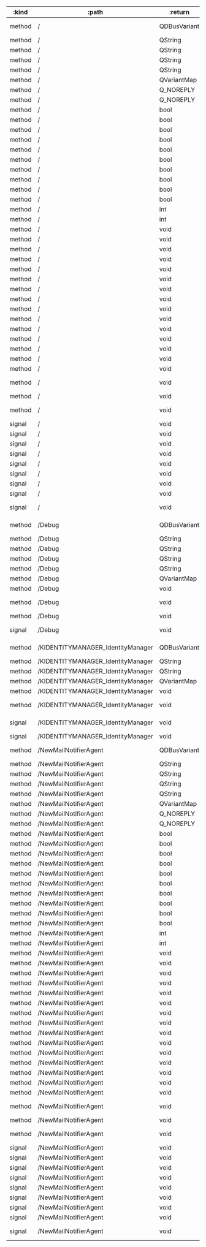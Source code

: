 :kind  | :path                             | :return      | :root                                        | :sig                                                                                                                                         
------ | --------------------------------- | ------------ | -------------------------------------------- | ---------------------------------------------------------------------------------------------------------------------------------------------
method | /                                 | QDBusVariant | org.freedesktop.Akonadi.NewMailNotifierAgent | org.freedesktop.DBus.Properties.Get(QString interface_name, QString property_name)                                                           
method | /                                 | QString      | org.freedesktop.Akonadi.NewMailNotifierAgent | org.freedesktop.Akonadi.Agent.Status.statusMessage()                                                                                         
method | /                                 | QString      | org.freedesktop.Akonadi.NewMailNotifierAgent | org.freedesktop.Akonadi.NewMailNotifier.textToSpeak()                                                                                        
method | /                                 | QString      | org.freedesktop.Akonadi.NewMailNotifierAgent | org.freedesktop.DBus.Introspectable.Introspect()                                                                                             
method | /                                 | QString      | org.freedesktop.Akonadi.NewMailNotifierAgent | org.freedesktop.DBus.Peer.GetMachineId()                                                                                                     
method | /                                 | QVariantMap  | org.freedesktop.Akonadi.NewMailNotifierAgent | org.freedesktop.DBus.Properties.GetAll(QString interface_name)                                                                               
method | /                                 | Q_NOREPLY    | org.freedesktop.Akonadi.NewMailNotifierAgent | void org.freedesktop.Akonadi.Agent.Control.configure(qlonglong windowId)                                                                     
method | /                                 | Q_NOREPLY    | org.freedesktop.Akonadi.NewMailNotifierAgent | void org.freedesktop.Akonadi.Agent.Status.setOnline(bool state)                                                                              
method | /                                 | bool         | org.freedesktop.Akonadi.NewMailNotifierAgent | org.freedesktop.Akonadi.Agent.Status.isOnline()                                                                                              
method | /                                 | bool         | org.freedesktop.Akonadi.NewMailNotifierAgent | org.freedesktop.Akonadi.NewMailNotifier.enabledAgent()                                                                                       
method | /                                 | bool         | org.freedesktop.Akonadi.NewMailNotifierAgent | org.freedesktop.Akonadi.NewMailNotifier.excludeMyselfFromNotification()                                                                      
method | /                                 | bool         | org.freedesktop.Akonadi.NewMailNotifierAgent | org.freedesktop.Akonadi.NewMailNotifier.showButtonToDisplayMail()                                                                            
method | /                                 | bool         | org.freedesktop.Akonadi.NewMailNotifierAgent | org.freedesktop.Akonadi.NewMailNotifier.showFolderName()                                                                                     
method | /                                 | bool         | org.freedesktop.Akonadi.NewMailNotifierAgent | org.freedesktop.Akonadi.NewMailNotifier.showFrom()                                                                                           
method | /                                 | bool         | org.freedesktop.Akonadi.NewMailNotifierAgent | org.freedesktop.Akonadi.NewMailNotifier.showPhoto()                                                                                          
method | /                                 | bool         | org.freedesktop.Akonadi.NewMailNotifierAgent | org.freedesktop.Akonadi.NewMailNotifier.showSubject()                                                                                        
method | /                                 | bool         | org.freedesktop.Akonadi.NewMailNotifierAgent | org.freedesktop.Akonadi.NewMailNotifier.textToSpeakEnabled()                                                                                 
method | /                                 | bool         | org.freedesktop.Akonadi.NewMailNotifierAgent | org.freedesktop.Akonadi.NewMailNotifier.verboseMailNotification()                                                                            
method | /                                 | int          | org.freedesktop.Akonadi.NewMailNotifierAgent | org.freedesktop.Akonadi.Agent.Status.progress()                                                                                              
method | /                                 | int          | org.freedesktop.Akonadi.NewMailNotifierAgent | org.freedesktop.Akonadi.Agent.Status.status()                                                                                                
method | /                                 | void         | org.freedesktop.Akonadi.NewMailNotifierAgent | org.freedesktop.Akonadi.Agent.Control.abort()                                                                                                
method | /                                 | void         | org.freedesktop.Akonadi.NewMailNotifierAgent | org.freedesktop.Akonadi.Agent.Control.cleanup()                                                                                              
method | /                                 | void         | org.freedesktop.Akonadi.NewMailNotifierAgent | org.freedesktop.Akonadi.Agent.Control.quit()                                                                                                 
method | /                                 | void         | org.freedesktop.Akonadi.NewMailNotifierAgent | org.freedesktop.Akonadi.Agent.Control.reconfigure()                                                                                          
method | /                                 | void         | org.freedesktop.Akonadi.NewMailNotifierAgent | org.freedesktop.Akonadi.NewMailNotifier.printDebug()                                                                                         
method | /                                 | void         | org.freedesktop.Akonadi.NewMailNotifierAgent | org.freedesktop.Akonadi.NewMailNotifier.setEnableAgent(bool)                                                                                 
method | /                                 | void         | org.freedesktop.Akonadi.NewMailNotifierAgent | org.freedesktop.Akonadi.NewMailNotifier.setExcludeMyselfFromNotification(bool)                                                               
method | /                                 | void         | org.freedesktop.Akonadi.NewMailNotifierAgent | org.freedesktop.Akonadi.NewMailNotifier.setShowButtonToDisplayMail(bool)                                                                     
method | /                                 | void         | org.freedesktop.Akonadi.NewMailNotifierAgent | org.freedesktop.Akonadi.NewMailNotifier.setShowFolderName(bool)                                                                              
method | /                                 | void         | org.freedesktop.Akonadi.NewMailNotifierAgent | org.freedesktop.Akonadi.NewMailNotifier.setShowFrom(bool)                                                                                    
method | /                                 | void         | org.freedesktop.Akonadi.NewMailNotifierAgent | org.freedesktop.Akonadi.NewMailNotifier.setShowPhoto(bool)                                                                                   
method | /                                 | void         | org.freedesktop.Akonadi.NewMailNotifierAgent | org.freedesktop.Akonadi.NewMailNotifier.setShowSubject(bool)                                                                                 
method | /                                 | void         | org.freedesktop.Akonadi.NewMailNotifierAgent | org.freedesktop.Akonadi.NewMailNotifier.setTextToSpeak(QString)                                                                              
method | /                                 | void         | org.freedesktop.Akonadi.NewMailNotifierAgent | org.freedesktop.Akonadi.NewMailNotifier.setTextToSpeakEnabled(bool)                                                                          
method | /                                 | void         | org.freedesktop.Akonadi.NewMailNotifierAgent | org.freedesktop.Akonadi.NewMailNotifier.setVerboseMailNotification(bool)                                                                     
method | /                                 | void         | org.freedesktop.Akonadi.NewMailNotifierAgent | org.freedesktop.Akonadi.NewMailNotifier.showConfigureDialog(qlonglong windowId)                                                              
method | /                                 | void         | org.freedesktop.Akonadi.NewMailNotifierAgent | org.freedesktop.DBus.Peer.Ping()                                                                                                             
method | /                                 | void         | org.freedesktop.Akonadi.NewMailNotifierAgent | org.freedesktop.DBus.Properties.Set(QString interface_name, QString property_name, QDBusVariant value)                                       
signal | /                                 | void         | org.freedesktop.Akonadi.NewMailNotifierAgent | org.freedesktop.Akonadi.Agent.Control.configurationDialogAccepted()                                                                          
signal | /                                 | void         | org.freedesktop.Akonadi.NewMailNotifierAgent | org.freedesktop.Akonadi.Agent.Control.configurationDialogRejected()                                                                          
signal | /                                 | void         | org.freedesktop.Akonadi.NewMailNotifierAgent | org.freedesktop.Akonadi.Agent.Status.advancedStatus(QVariantMap status)                                                                      
signal | /                                 | void         | org.freedesktop.Akonadi.NewMailNotifierAgent | org.freedesktop.Akonadi.Agent.Status.error(QString message)                                                                                  
signal | /                                 | void         | org.freedesktop.Akonadi.NewMailNotifierAgent | org.freedesktop.Akonadi.Agent.Status.onlineChanged(bool state)                                                                               
signal | /                                 | void         | org.freedesktop.Akonadi.NewMailNotifierAgent | org.freedesktop.Akonadi.Agent.Status.percent(int percent)                                                                                    
signal | /                                 | void         | org.freedesktop.Akonadi.NewMailNotifierAgent | org.freedesktop.Akonadi.Agent.Status.status(int status, QString message)                                                                     
signal | /                                 | void         | org.freedesktop.Akonadi.NewMailNotifierAgent | org.freedesktop.Akonadi.Agent.Status.warning(QString message)                                                                                
signal | /                                 | void         | org.freedesktop.Akonadi.NewMailNotifierAgent | org.freedesktop.DBus.Properties.PropertiesChanged(QString interface_name, QVariantMap changed_properties, QStringList invalidated_properties)
method | /Debug                            | QDBusVariant | org.freedesktop.Akonadi.NewMailNotifierAgent | org.freedesktop.DBus.Properties.Get(QString interface_name, QString property_name)                                                           
method | /Debug                            | QString      | org.freedesktop.Akonadi.NewMailNotifierAgent | org.freedesktop.DBus.Introspectable.Introspect()                                                                                             
method | /Debug                            | QString      | org.freedesktop.Akonadi.NewMailNotifierAgent | org.freedesktop.DBus.Peer.GetMachineId()                                                                                                     
method | /Debug                            | QString      | org.freedesktop.Akonadi.NewMailNotifierAgent | org.kde.dfaure.dumpMemoryInfoToString()                                                                                                      
method | /Debug                            | QString      | org.freedesktop.Akonadi.NewMailNotifierAgent | org.kde.dfaure.dumpNotificationListToString()                                                                                                
method | /Debug                            | QVariantMap  | org.freedesktop.Akonadi.NewMailNotifierAgent | org.freedesktop.DBus.Properties.GetAll(QString interface_name)                                                                               
method | /Debug                            | void         | org.freedesktop.Akonadi.NewMailNotifierAgent | org.freedesktop.DBus.Peer.Ping()                                                                                                             
method | /Debug                            | void         | org.freedesktop.Akonadi.NewMailNotifierAgent | org.freedesktop.DBus.Properties.Set(QString interface_name, QString property_name, QDBusVariant value)                                       
method | /Debug                            | void         | org.freedesktop.Akonadi.NewMailNotifierAgent | org.kde.dfaure.dumpMemoryInfo()                                                                                                              
signal | /Debug                            | void         | org.freedesktop.Akonadi.NewMailNotifierAgent | org.freedesktop.DBus.Properties.PropertiesChanged(QString interface_name, QVariantMap changed_properties, QStringList invalidated_properties)
method | /KIDENTITYMANAGER_IdentityManager | QDBusVariant | org.freedesktop.Akonadi.NewMailNotifierAgent | org.freedesktop.DBus.Properties.Get(QString interface_name, QString property_name)                                                           
method | /KIDENTITYMANAGER_IdentityManager | QString      | org.freedesktop.Akonadi.NewMailNotifierAgent | org.freedesktop.DBus.Introspectable.Introspect()                                                                                             
method | /KIDENTITYMANAGER_IdentityManager | QString      | org.freedesktop.Akonadi.NewMailNotifierAgent | org.freedesktop.DBus.Peer.GetMachineId()                                                                                                     
method | /KIDENTITYMANAGER_IdentityManager | QVariantMap  | org.freedesktop.Akonadi.NewMailNotifierAgent | org.freedesktop.DBus.Properties.GetAll(QString interface_name)                                                                               
method | /KIDENTITYMANAGER_IdentityManager | void         | org.freedesktop.Akonadi.NewMailNotifierAgent | org.freedesktop.DBus.Peer.Ping()                                                                                                             
method | /KIDENTITYMANAGER_IdentityManager | void         | org.freedesktop.Akonadi.NewMailNotifierAgent | org.freedesktop.DBus.Properties.Set(QString interface_name, QString property_name, QDBusVariant value)                                       
signal | /KIDENTITYMANAGER_IdentityManager | void         | org.freedesktop.Akonadi.NewMailNotifierAgent | org.freedesktop.DBus.Properties.PropertiesChanged(QString interface_name, QVariantMap changed_properties, QStringList invalidated_properties)
signal | /KIDENTITYMANAGER_IdentityManager | void         | org.freedesktop.Akonadi.NewMailNotifierAgent | org.kde.pim.IdentityManager.identitiesChanged(QString id)                                                                                    
method | /NewMailNotifierAgent             | QDBusVariant | org.freedesktop.Akonadi.NewMailNotifierAgent | org.freedesktop.DBus.Properties.Get(QString interface_name, QString property_name)                                                           
method | /NewMailNotifierAgent             | QString      | org.freedesktop.Akonadi.NewMailNotifierAgent | org.freedesktop.Akonadi.Agent.Status.statusMessage()                                                                                         
method | /NewMailNotifierAgent             | QString      | org.freedesktop.Akonadi.NewMailNotifierAgent | org.freedesktop.Akonadi.NewMailNotifier.textToSpeak()                                                                                        
method | /NewMailNotifierAgent             | QString      | org.freedesktop.Akonadi.NewMailNotifierAgent | org.freedesktop.DBus.Introspectable.Introspect()                                                                                             
method | /NewMailNotifierAgent             | QString      | org.freedesktop.Akonadi.NewMailNotifierAgent | org.freedesktop.DBus.Peer.GetMachineId()                                                                                                     
method | /NewMailNotifierAgent             | QVariantMap  | org.freedesktop.Akonadi.NewMailNotifierAgent | org.freedesktop.DBus.Properties.GetAll(QString interface_name)                                                                               
method | /NewMailNotifierAgent             | Q_NOREPLY    | org.freedesktop.Akonadi.NewMailNotifierAgent | void org.freedesktop.Akonadi.Agent.Control.configure(qlonglong windowId)                                                                     
method | /NewMailNotifierAgent             | Q_NOREPLY    | org.freedesktop.Akonadi.NewMailNotifierAgent | void org.freedesktop.Akonadi.Agent.Status.setOnline(bool state)                                                                              
method | /NewMailNotifierAgent             | bool         | org.freedesktop.Akonadi.NewMailNotifierAgent | org.freedesktop.Akonadi.Agent.Status.isOnline()                                                                                              
method | /NewMailNotifierAgent             | bool         | org.freedesktop.Akonadi.NewMailNotifierAgent | org.freedesktop.Akonadi.NewMailNotifier.enabledAgent()                                                                                       
method | /NewMailNotifierAgent             | bool         | org.freedesktop.Akonadi.NewMailNotifierAgent | org.freedesktop.Akonadi.NewMailNotifier.excludeMyselfFromNotification()                                                                      
method | /NewMailNotifierAgent             | bool         | org.freedesktop.Akonadi.NewMailNotifierAgent | org.freedesktop.Akonadi.NewMailNotifier.showButtonToDisplayMail()                                                                            
method | /NewMailNotifierAgent             | bool         | org.freedesktop.Akonadi.NewMailNotifierAgent | org.freedesktop.Akonadi.NewMailNotifier.showFolderName()                                                                                     
method | /NewMailNotifierAgent             | bool         | org.freedesktop.Akonadi.NewMailNotifierAgent | org.freedesktop.Akonadi.NewMailNotifier.showFrom()                                                                                           
method | /NewMailNotifierAgent             | bool         | org.freedesktop.Akonadi.NewMailNotifierAgent | org.freedesktop.Akonadi.NewMailNotifier.showPhoto()                                                                                          
method | /NewMailNotifierAgent             | bool         | org.freedesktop.Akonadi.NewMailNotifierAgent | org.freedesktop.Akonadi.NewMailNotifier.showSubject()                                                                                        
method | /NewMailNotifierAgent             | bool         | org.freedesktop.Akonadi.NewMailNotifierAgent | org.freedesktop.Akonadi.NewMailNotifier.textToSpeakEnabled()                                                                                 
method | /NewMailNotifierAgent             | bool         | org.freedesktop.Akonadi.NewMailNotifierAgent | org.freedesktop.Akonadi.NewMailNotifier.verboseMailNotification()                                                                            
method | /NewMailNotifierAgent             | int          | org.freedesktop.Akonadi.NewMailNotifierAgent | org.freedesktop.Akonadi.Agent.Status.progress()                                                                                              
method | /NewMailNotifierAgent             | int          | org.freedesktop.Akonadi.NewMailNotifierAgent | org.freedesktop.Akonadi.Agent.Status.status()                                                                                                
method | /NewMailNotifierAgent             | void         | org.freedesktop.Akonadi.NewMailNotifierAgent | org.freedesktop.Akonadi.Agent.Control.abort()                                                                                                
method | /NewMailNotifierAgent             | void         | org.freedesktop.Akonadi.NewMailNotifierAgent | org.freedesktop.Akonadi.Agent.Control.cleanup()                                                                                              
method | /NewMailNotifierAgent             | void         | org.freedesktop.Akonadi.NewMailNotifierAgent | org.freedesktop.Akonadi.Agent.Control.quit()                                                                                                 
method | /NewMailNotifierAgent             | void         | org.freedesktop.Akonadi.NewMailNotifierAgent | org.freedesktop.Akonadi.Agent.Control.reconfigure()                                                                                          
method | /NewMailNotifierAgent             | void         | org.freedesktop.Akonadi.NewMailNotifierAgent | org.freedesktop.Akonadi.NewMailNotifier.printDebug()                                                                                         
method | /NewMailNotifierAgent             | void         | org.freedesktop.Akonadi.NewMailNotifierAgent | org.freedesktop.Akonadi.NewMailNotifier.setEnableAgent(bool)                                                                                 
method | /NewMailNotifierAgent             | void         | org.freedesktop.Akonadi.NewMailNotifierAgent | org.freedesktop.Akonadi.NewMailNotifier.setExcludeMyselfFromNotification(bool)                                                               
method | /NewMailNotifierAgent             | void         | org.freedesktop.Akonadi.NewMailNotifierAgent | org.freedesktop.Akonadi.NewMailNotifier.setShowButtonToDisplayMail(bool)                                                                     
method | /NewMailNotifierAgent             | void         | org.freedesktop.Akonadi.NewMailNotifierAgent | org.freedesktop.Akonadi.NewMailNotifier.setShowFolderName(bool)                                                                              
method | /NewMailNotifierAgent             | void         | org.freedesktop.Akonadi.NewMailNotifierAgent | org.freedesktop.Akonadi.NewMailNotifier.setShowFrom(bool)                                                                                    
method | /NewMailNotifierAgent             | void         | org.freedesktop.Akonadi.NewMailNotifierAgent | org.freedesktop.Akonadi.NewMailNotifier.setShowPhoto(bool)                                                                                   
method | /NewMailNotifierAgent             | void         | org.freedesktop.Akonadi.NewMailNotifierAgent | org.freedesktop.Akonadi.NewMailNotifier.setShowSubject(bool)                                                                                 
method | /NewMailNotifierAgent             | void         | org.freedesktop.Akonadi.NewMailNotifierAgent | org.freedesktop.Akonadi.NewMailNotifier.setTextToSpeak(QString)                                                                              
method | /NewMailNotifierAgent             | void         | org.freedesktop.Akonadi.NewMailNotifierAgent | org.freedesktop.Akonadi.NewMailNotifier.setTextToSpeakEnabled(bool)                                                                          
method | /NewMailNotifierAgent             | void         | org.freedesktop.Akonadi.NewMailNotifierAgent | org.freedesktop.Akonadi.NewMailNotifier.setVerboseMailNotification(bool)                                                                     
method | /NewMailNotifierAgent             | void         | org.freedesktop.Akonadi.NewMailNotifierAgent | org.freedesktop.Akonadi.NewMailNotifier.showConfigureDialog(qlonglong windowId)                                                              
method | /NewMailNotifierAgent             | void         | org.freedesktop.Akonadi.NewMailNotifierAgent | org.freedesktop.DBus.Peer.Ping()                                                                                                             
method | /NewMailNotifierAgent             | void         | org.freedesktop.Akonadi.NewMailNotifierAgent | org.freedesktop.DBus.Properties.Set(QString interface_name, QString property_name, QDBusVariant value)                                       
signal | /NewMailNotifierAgent             | void         | org.freedesktop.Akonadi.NewMailNotifierAgent | org.freedesktop.Akonadi.Agent.Control.configurationDialogAccepted()                                                                          
signal | /NewMailNotifierAgent             | void         | org.freedesktop.Akonadi.NewMailNotifierAgent | org.freedesktop.Akonadi.Agent.Control.configurationDialogRejected()                                                                          
signal | /NewMailNotifierAgent             | void         | org.freedesktop.Akonadi.NewMailNotifierAgent | org.freedesktop.Akonadi.Agent.Status.advancedStatus(QVariantMap status)                                                                      
signal | /NewMailNotifierAgent             | void         | org.freedesktop.Akonadi.NewMailNotifierAgent | org.freedesktop.Akonadi.Agent.Status.error(QString message)                                                                                  
signal | /NewMailNotifierAgent             | void         | org.freedesktop.Akonadi.NewMailNotifierAgent | org.freedesktop.Akonadi.Agent.Status.onlineChanged(bool state)                                                                               
signal | /NewMailNotifierAgent             | void         | org.freedesktop.Akonadi.NewMailNotifierAgent | org.freedesktop.Akonadi.Agent.Status.percent(int percent)                                                                                    
signal | /NewMailNotifierAgent             | void         | org.freedesktop.Akonadi.NewMailNotifierAgent | org.freedesktop.Akonadi.Agent.Status.status(int status, QString message)                                                                     
signal | /NewMailNotifierAgent             | void         | org.freedesktop.Akonadi.NewMailNotifierAgent | org.freedesktop.Akonadi.Agent.Status.warning(QString message)                                                                                
signal | /NewMailNotifierAgent             | void         | org.freedesktop.Akonadi.NewMailNotifierAgent | org.freedesktop.DBus.Properties.PropertiesChanged(QString interface_name, QVariantMap changed_properties, QStringList invalidated_properties)
